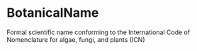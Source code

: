 BotanicalName
=============

Formal scientific name conforming to the International Code of Nomenclature for algae, fungi, and plants (ICN)
